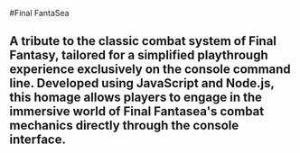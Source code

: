 #Final FantaSea
## A tribute to the classic combat system of Final Fantasy, tailored for a simplified playthrough experience exclusively on the console command line. Developed using JavaScript and Node.js, this homage allows players to engage in the immersive world of Final Fantasea's combat mechanics directly through the console interface.